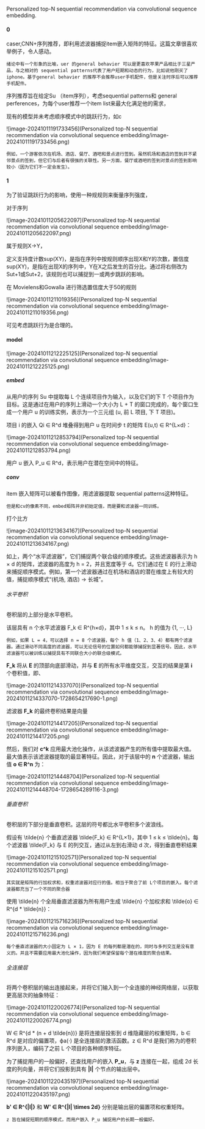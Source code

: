 Personalized top-N sequential recommendation via convolutional sequence embedding.

#### 0

caser,CNN+序列推荐，即利用滤波器捕捉item嵌入矩阵的特征。这篇文章很喜欢举例子，令人感动。

```
绪论中有一个形象的比喻，uer 的general behavier 可以是更喜欢苹果产品相比于三星产品，与之相对的 sequential patterns代表了用户短期和动态的行为，比如说他刚买了iphone。基于general behavier 的推荐不会推荐user手机配件，但是关注时序后可以推荐手机配件。
```

序列推荐旨在给定Su （item序列），考虑sequential patterns和 general perferences，为每个user推荐一个item list来最大化满足他的需求，

现有的模型并未考虑顺序模式中的跳跃行为，如c

![image-20241011191733456](Personalized top-N sequential recommendation via convolutional sequence embedding/image-20241011191733456.png)

```
例如，一个游客依次在机场、酒店、餐厅、酒吧和景点进行签到。虽然机场和酒店的签到并不紧邻景点的签到，但它们与后者有很强的关联性。另一方面，餐厅或酒吧的签到对景点的签到影响较小（因为它们不一定会发生）。
```

#### 1

为了验证跳跃行为的影响，使用一种规规则来衡量序列强度，

对于序列

![image-20241011205622097](Personalized top-N sequential recommendation via convolutional sequence embedding/image-20241011205622097.png)

属于规则X→Y，

定义支持度计数sup(XY)，是指在序列中按规则顺序出现X和Y的次数，置信度sup(XY)，是指在出现X的序列中，Y在X之后发生的百分比。通过将右侧改为Sut+1或Sut+2，该规则也可以捕捉到一或两步跳跃的影响。

在 Movielens和Gowalla 进行筛选置信度大于50的规则

![image-20241011211019356](Personalized top-N sequential recommendation via convolutional sequence embedding/image-20241011211019356.png)

可见考虑跳跃行为是合理的。

#### model

![image-20241011212225125](Personalized top-N sequential recommendation via convolutional sequence embedding/image-20241011212225125.png)

##### embed

从用户的序列 Su 中提取每 L 个连续项目作为输入，以及它们的下 T 个项目作为目标。这是通过在用户的序列上滑动一个大小为 L + T 的窗口完成的，每个窗口生成一个用户 u 的训练实例，表示为一个三元组 (u, 前 L 项目, 下 T 项目)。

项目 i 的嵌入 Qi ∈ R^d 堆叠得到用户 u 在时间步 t 的矩阵 E(u,t) ∈ R^{L×d}：

![image-20241011212853794](Personalized top-N sequential recommendation via convolutional sequence embedding/image-20241011212853794.png)

用户 u 嵌入 P_u ∈ R^d，表示用户在潜在空间中的特征。

##### conv

item 嵌入矩阵可以被看作图像，用滤波器提取 sequential patterns这种特征。

```
但是和cv的像素不同，embed矩阵并非初始定值，而是要和滤波器一同训练。
```

打个比方

![image-20241011213634167](Personalized top-N sequential recommendation via convolutional sequence embedding/image-20241011213634167.png)

如上，两个“水平滤波器”，它们捕捉两个联合级的顺序模式。这些滤波器表示为 h × d 的矩阵，滤波器的高度为 h = 2，并且宽度等于 d。它们通过在 E 的行上滑动来捕捉顺序模式。例如，第一个滤波器通过在机场和酒店的潜在维度上有较大的值，捕捉顺序模式“(机场, 酒店) → 长城”。

###### 水平卷积

卷积层的上部分是水平卷积。

该层具有 n 个水平滤波器 F_k ∈ R^{h×d}，其中 1 ≤ k ≤ n。 h 的值为 {1, ···, L}

```
例如，如果 L = 4，可以选择 n = 8 个滤波器，每个 h 值（1、2、3、4）都有两个滤波器。通过滑动不同高度的滤波器，可以无论信号的位置如何都能够捕捉到显著信号。因此，水平滤波器可以被训练以捕捉具有不同联合大小的联合级模式。
```

**F_k** 将从 **E** 的顶部向底部滑动，并与 **E** 的所有水平维度交互，交互的结果是第 **i** 个卷积值，即、

![image-20241011214337070](Personalized top-N sequential recommendation via convolutional sequence embedding/image-20241011214337070-1728654217690-1.png)

滤波器 **F_k** 的最终卷积结果是向量

![image-20241011214417205](Personalized top-N sequential recommendation via convolutional sequence embedding/image-20241011214417205.png)

然后，我们对 **c^k** 应用最大池化操作，从该滤波器产生的所有值中提取最大值。最大值表示该滤波器提取的最显著特征。因此，对于该层中的 **n** 个滤波器，输出值 **o ∈ R^n** 为：

![image-20241011214448704](Personalized top-N sequential recommendation via convolutional sequence embedding/image-20241011214448704-1728654289116-3.png)

###### 垂直卷积

卷积层的下部分是垂直卷积。这层的符号都比水平卷积多个波浪线。

假设有 \tilde{n} 个垂直滤波器 \tilde{F_k} ∈ R^{L×1}，其中 1 ≤ k ≤ \tilde{n}。每个滤波器 \tilde{F_k} 与 E 的列交互，通过从左到右滑动 d 次，得到垂直卷积结果

![image-20241011215102571](Personalized top-N sequential recommendation via convolutional sequence embedding/image-20241011215102571.png)

```
其实就是矩阵的行加权求和，权重滤波器对应行的值。相当于聚合了前 L个项目的嵌入。每个滤波器都充当了一个不同的聚合器
```

使用 \tilde{n} 个全局垂直滤波器为所有用户生成 \tilde{n} 个加权求和 \tilde{o} ∈ R^{d * \tilde{n}}：

![image-20241011215716236](Personalized top-N sequential recommendation via convolutional sequence embedding/image-20241011215716236.png)

```
每个垂直滤波器的大小固定为 L × 1，因为 E 的每列都是潜在的，同时与多列交互是没有意义的。并且不需要应用最大池化操作，因为我们希望保留每个潜在维度的聚合结果。
```

###### 全连接层

将两个卷积层的输出连接起来，并将它们输入到一个全连接的神经网络层，以获取更高层次的抽象特征：

![image-20241011220026774](Personalized top-N sequential recommendation via convolutional sequence embedding/image-20241011220026774.png)

W ∈ R^{d * (n + d \tilde{n})} 是将连接层投影到 d 维隐藏层的权重矩阵，b ∈ R^d 是对应的偏置项，ϕa(⋅) 是全连接层的激活函数。z ∈ R^d 是我们称为的卷积序列嵌入，编码了之前 L 个项目的各种顺序特征。

为了捕捉用户的一般偏好，还查找用户的嵌入 **P_u**，与 **z**  连接在一起，组成 2d 长度的列向量，并将它们投影到具有 **|I|** 个节点的输出层中。

![image-20241011220435197](Personalized top-N sequential recommendation via convolutional sequence embedding/image-20241011220435197.png)

**b' ∈ R^{|I|}** 和 **W' ∈ R^{|I| \times 2d}** 分别是输出层的偏置项和权重矩阵。

```
z 旨在捕捉短期的顺序模式，而用户嵌入 P_u 捕捉用户的长期一般偏好。
```


